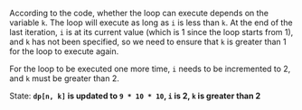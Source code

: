 According to the code, whether the loop can execute depends on the variable `k`. The loop will execute as long as `i` is less than `k`. At the end of the last iteration, `i` is at its current value (which is 1 since the loop starts from 1), and `k` has not been specified, so we need to ensure that `k` is greater than 1 for the loop to execute again. 

For the loop to be executed one more time, `i` needs to be incremented to 2, and `k` must be greater than 2. 

State: **`dp[n, k]` is updated to `9 * 10 * 10`, `i` is 2, `k` is greater than 2**